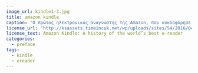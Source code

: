 ```yaml
---
image_url: kindle1-3.jpg
title: amazon kindle
caption: 'Ο πρώτος ηλεκτρονικός αναγνώστης της Amazon, που κυκλοφόρησε μόνο στις ΗΠΑ, ξεπουλήθηκε σε πεντέμισι ώρες και παρέμεινε μη διαθέσιμος για πέντε μήνες.'
license_url: 'http://ksassets.timeincuk.net/wp/uploads/sites/54/2016/04/kindle1-3.jpg'
license_text: Amazon Kindle: A history of the world’s best e-reader
categories:
  - preface
tags:
  - kindle
  - ereader
---
```


